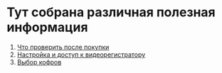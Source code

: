 # Тут собрана различная полезная информация

1. [Что проверить после покупки ](/docs/after_purchase.md)
2. [Настройка и доступ к видеорегистратору](/docs/dvr.md)
3. [Выбор кофров](/docs/trank.md)
